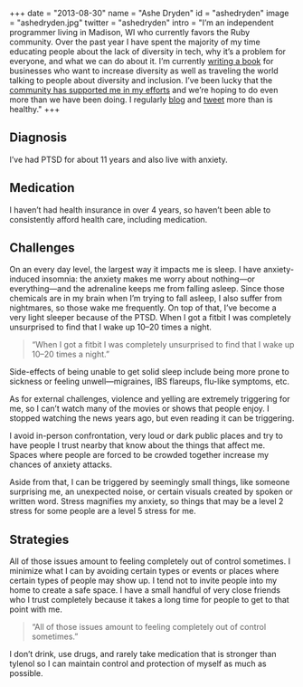+++
date = "2013-08-30"
name = "Ashe Dryden"
id = "ashedryden"
image = "ashedryden.jpg"
twitter = "ashedryden"
intro = "I&rsquo;m an independent programmer living in Madison, WI who currently favors the Ruby community. Over the past year I have spent the majority of my time educating people about the lack of diversity in tech, why it&rsquo;s a problem for everyone, and what we can do about it. I&rsquo;m currently [writing a book](http://leanpub.com/the-diverse-team) for businesses who want to increase diversity as well as traveling the world talking to people about diversity and inclusion. I&rsquo;ve been lucky that the [community has supported me in my efforts](http://ashedryden.com/thanks.html) and we&rsquo;re hoping to do even more than we have been doing. I regularly [blog](http://ashedryden.com/) and [tweet](http://twitter.com/ashedryden) more than is healthy."
+++

## Diagnosis

I&rsquo;ve had PTSD for about 11 years and also live with anxiety.

## Medication

I haven&rsquo;t had health insurance in over 4 years, so haven&rsquo;t been able to consistently afford health care, including medication.

## Challenges

On an every day level, the largest way it impacts me is sleep. I have anxiety-induced insomnia: the anxiety makes me worry about nothing&mdash;or everything&mdash;and the adrenaline keeps me from falling asleep. Since those chemicals are in my brain when I&rsquo;m trying to fall asleep, I also suffer from nightmares, so those wake me frequently. On top of that, I&rsquo;ve become a very light sleeper because of the PTSD. When I got a fitbit I was completely unsurprised to find that I wake up 10&ndash;20 times a night.

> &ldquo;When I got a fitbit I was completely unsurprised to find that I wake up 10&ndash;20 times a night.&rdquo;

Side-effects of being unable to get solid sleep include being more prone to sickness or feeling unwell&mdash;migraines, IBS flareups, flu-like symptoms, etc.

As for external challenges, violence and yelling are extremely triggering for me, so I can&rsquo;t watch many of the movies or shows that people enjoy. I stopped watching the news years ago, but even reading it can be triggering.

I avoid in-person confrontation, very loud or dark public places and try to have people I trust nearby that know about the things that affect me. Spaces where people are forced to be crowded together increase my chances of anxiety attacks.

Aside from that, I can be triggered by seemingly small things, like someone surprising me, an unexpected noise, or certain visuals created by spoken or written word. Stress magnifies my anxiety, so things that may be a level 2 stress for some people are a level 5 stress for me.

## Strategies

All of those issues amount to feeling completely out of control sometimes. I minimize what I can by avoiding certain types or events or places where certain types of people may show up. I tend not to invite people into my home to create a safe space. I have a small handful of very close friends who I trust completely because it takes a long time for people to get to that point with me.

> &ldquo;All of those issues amount to feeling completely out of control sometimes.&rdquo;

I don&rsquo;t drink, use drugs, and rarely take medication that is stronger than tylenol so I can maintain control and protection of myself as much as possible.
